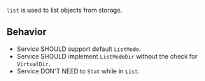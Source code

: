 `list` is used to list objects from storage.


## Behavior

- Service SHOULD support default `ListMode`.
- Service SHOULD implement `ListModeDir` without the check for `VirtualDir`.
- Service DON'T NEED to `Stat` while in `List`.
